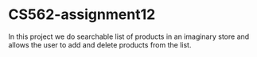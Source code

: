 # CS562-assignment12
In this project we do searchable list of products in an imaginary store and allows the user to add and delete products from the list.
